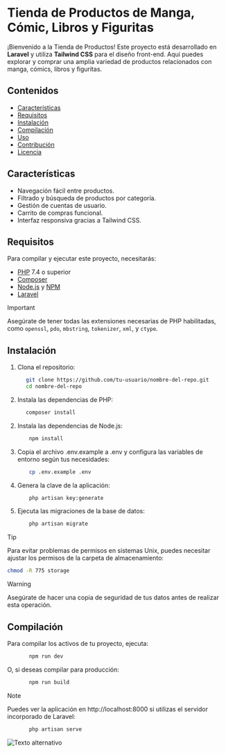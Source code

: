 # Tienda de Productos de Manga, Cómic, Libros y Figuritas

¡Bienvenido a la Tienda de Productos! Este proyecto está desarrollado en **Laravel** y utiliza **Tailwind CSS** para el diseño front-end. Aquí puedes explorar y comprar una amplia variedad de productos relacionados con manga, cómics, libros y figuritas.

## Contenidos

- [Características](#características)
- [Requisitos](#requisitos)
- [Instalación](#instalación)
- [Compilación](#compilación)
- [Uso](#uso)
- [Contribución](#contribución)
- [Licencia](#licencia)

## Características

- Navegación fácil entre productos.
- Filtrado y búsqueda de productos por categoría.
- Gestión de cuentas de usuario.
- Carrito de compras funcional.
- Interfaz responsiva gracias a Tailwind CSS.

## Requisitos

Para compilar y ejecutar este proyecto, necesitarás:

- [PHP](https://www.php.net/) 7.4 o superior
- [Composer](https://getcomposer.org/)
- [Node.js](https://nodejs.org/) y [NPM](https://www.npmjs.com/)
- [Laravel](https://laravel.com/docs)

>[!IMPORTANT]
> Asegúrate de tener todas las extensiones necesarias de PHP habilitadas, como `openssl`, `pdo`, `mbstring`, `tokenizer`, `xml`, y `ctype`.

## Instalación
1. Clona el repositorio:
 ```sh
       git clone https://github.com/tu-usuario/nombre-del-repo.git
       cd nombre-del-repo
```
2. Instala las dependencias de PHP:
 ```sh
       composer install
```
2. Instala las dependencias de Node.js:
```sh
       npm install
```
3. Copia el archivo .env.example a .env y configura las variables de entorno según tus necesidades:
```sh
       cp .env.example .env
```
4. Genera la clave de la aplicación:
```sh
       php artisan key:generate
```
5. Ejecuta las migraciones de la base de datos:
```sh
       php artisan migrate
```
       
       
>[!TIP]
> Para evitar problemas de permisos en sistemas Unix, puedes necesitar ajustar los permisos de la carpeta de almacenamiento:
>```sh
>chmod -R 775 storage
>```

      


      
>[!WARNING]
>Asegúrate de hacer una copia de seguridad de tus datos antes de realizar esta operación.



## Compilación
Para compilar los activos de tu proyecto, ejecuta:
```sh
       npm run dev
```
O, si deseas compilar para producción:
```sh
       npm run build
```

       
>[!NOTE]
>Puedes ver la aplicación en http://localhost:8000 si utilizas el servidor incorporado de Laravel:
```sh
       php artisan serve
```



![Texto alternativo](https://github.com/WindyD2021/ejercitacion2/blob/main/Screenshot%202024-10-14%20at%2010-14-06%20Tienda%20Panini%20Argentina.png)

